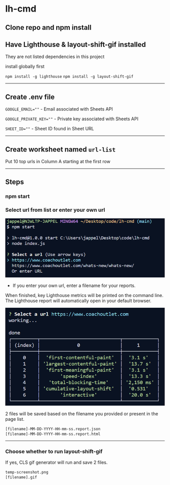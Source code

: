 # lh-cmd

## Clone repo and npm install

## Have Lighthouse & layout-shift-gif installed

They are not listed dependencies in this project

install globally first

`npm install -g lighthouse`
`npm install -g layout-shift-gif`

---

## Create .env file

`GOOGLE_EMAIL=""` - Email associated with Sheets API

`GOOGLE_PRIVATE_KEY=""` - Private key associated with Sheets API

`SHEET_ID=""` - Sheet ID found in Sheet URL

---

## Create worksheet named `url-list`

Put 10 top urls in Column A starting at the first row

---

## Steps

### npm start

### Select url from list or enter your own url

![URL Select](./images/url-select.png "URL Select")

- If you enter your own url, enter a filename for your reports.

When finished, key Lighthouse metrics will be printed on the command line.
The Lighthouse report will automatically open in your default browser.

![Finished](./images/finished.png "Finished")

2 files will be saved based on the filename you provided or present in the page list.

```
[filename]-MM-DD-YYYY-HH-mm-ss.report.json
[filename]-MM-DD-YYYY-HH-mm-ss.report.html
```

---

### Choose whether to run layout-shift-gif

If yes, CLS gif generator will run and save 2 files.

```
temp-screenshot.png
[filename].gif
```
